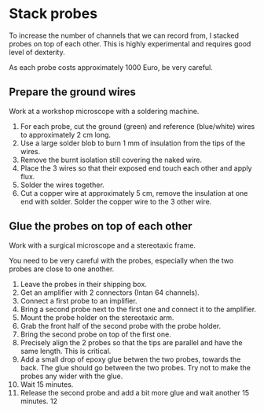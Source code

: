 # Stack probes

To increase the number of channels that we can record from, I stacked probes on top of each other. This is highly experimental and requires good level of dexterity. 

As each probe costs approximately 1000 Euro, be very careful.

## Prepare the ground wires

Work at a workshop microscope with a soldering machine.

1. For each probe, cut the ground (green) and reference (blue/white) wires to approximately 2 cm long.
2. Use a large solder blob to burn 1 mm of insulation from the tips of the wires.
3. Remove the burnt isolation still covering the naked wire.
4. Place the 3 wires so that their exposed end touch each other and apply flux.
5. Solder the wires together. 
6. Cut a copper wire at approximately 5 cm, remove the insulation at one end with solder. Solder the copper wire to the 3 other wire. 

## Glue the probes on top of each other

Work with a surgical microscope and a stereotaxic frame.

You need to be very careful with the probes, especially when the two probes are close to one another.

1. Leave the probes in their shipping box. 
2. Get an amplifier with 2 connectors (Intan 64 channels).
3. Connect a first probe to an implifier.
4. Bring a second probe next to the first one and connect it to the amplifier.
5. Mount the probe holder on the stereotaxic arm. 
6. Grab the front half of the second probe with the probe holder. 
7. Bring the second probe on top of the first one.
8. Precisely align the 2 probes so that the tips are parallel and have the same length. This is critical.
9. Add a small drop of epoxy glue betwen the two probes, towards the back. The glue should go between the two probes. Try not to make the probes any wider with the glue.
10. Wait 15 minutes. 
11. Release the second probe and add a bit more glue and wait another 15 minutes.
12
